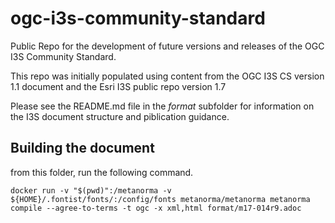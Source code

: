 # ogc-i3s-community-standard

Public Repo for the development of future versions and releases of the OGC I3S Community Standard.

This repo was initially populated using content from the OGC I3S CS version 1.1 document and the Esri I3S public repo version 1.7

Please see the README.md file in the _format_ subfolder for information on the I3S document structure and piblication guidance.


## Building the document

from this folder, run the following command.

`docker run -v "$(pwd)":/metanorma -v ${HOME}/.fontist/fonts/:/config/fonts metanorma/metanorma metanorma compile --agree-to-terms -t ogc -x xml,html format/m17-014r9.adoc`